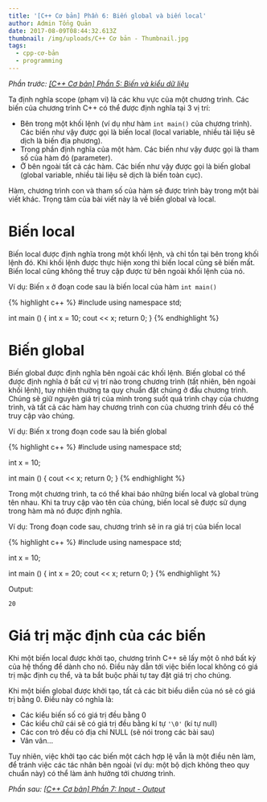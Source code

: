```yaml
---
title: '[C++ Cơ bản] Phần 6: Biến global và biến local'
author: Admin Tổng Quản
date: 2017-08-09T08:44:32.613Z
thumbnail: /img/uploads/C++ Cơ bản - Thumbnail.jpg
tags:
  - cpp-cơ-bản
  - programming
---
```

*Phần trước: [\[C++ Cơ bản\] Phần 5: Biến và kiểu dữ liệu](http://cowboycoder.tech/article/c-co-ban-phan-5-bien-va-kieu-du-lieu)*

Ta định nghĩa scope (phạm vi) là các khu vực của một chương trình. Các biến của chương trình C++ có thể được định nghĩa tại 3 vị trí: 

* Bên trong một khối lệnh (ví dụ như hàm ```int main()``` của chương trình). Các biến như vậy được gọi là biến local (local variable, nhiều tài liệu sẽ dịch là biến địa phương).
* Trong phần định nghĩa của một hàm. Các biến như vậy được gọi là tham số của hàm đó (parameter).
* Ở bên ngoài tất cả các hàm. Các biến như vậy được gọi là biến global (global variable, nhiều tài liệu sẽ dịch là biến toàn cục).

Hàm, chương trình con và tham số của hàm sẽ được trình bày trong một bài viết khác. Trọng tâm của bài viết này là về biến global và local.

# Biến local

Biến local được định nghĩa trong một khối lệnh, và chỉ tồn tại bên trong khối lệnh đó. Khi khối lệnh được thực hiện xong thì biến local cũng sẽ biến mất. Biến local cũng không thể truy cập được từ bên ngoài khối lệnh của nó.

Ví dụ: Biến ```x``` ở đoạn code sau là biến local của hàm ```int main()```

{% highlight c++ %}
#include <iostream>
using namespace std;
 
int main () {
   int x = 10;
   cout << x;
   return 0;
}
{% endhighlight %}

# Biến global

Biến global được định nghĩa bên ngoài các khối lệnh. Biến global có thể được định nghĩa ở bất cứ vị trí nào trong chương trình (tất nhiên, bên ngoài khối lệnh), tuy nhiên thường ta quy chuẩn đặt chúng ở đầu chương trình. Chúng sẽ giữ nguyên giá trị của mình trong suốt quá trình chạy của chương trình, và tất cả các hàm hay chương trình con của chương trình đều có thể truy cập vào chúng.

Ví dụ: Biến x trong đoạn code sau là biến global

{% highlight c++ %}
#include <iostream>
using namespace std;

int x = 10;
 
int main () {
   cout << x;
   return 0;
}
{% endhighlight %}

Trong một chương trình, ta có thể khai báo những biến local và global trùng tên nhau. Khi ta truy cập vào tên của chúng, biến local sẽ được sử dụng trong hàm mà nó được định nghĩa.

Ví dụ: Trong đoạn code sau, chương trình sẽ in ra giá trị của biến local

{% highlight c++ %}
#include <iostream>
using namespace std;

int x = 10;
 
int main () {
   int x = 20;
   cout << x;
   return 0;
}
{% endhighlight %}

Output:
```
20
```

# Giá trị mặc định của các biến
Khi một biến local được khởi tạo, chương trình C++ sẽ lấy một ô nhớ bất kỳ của hệ thống để dành cho nó. Điều này dẫn tới việc biến local không có giá trị mặc định cụ thể, và ta bắt buộc phải tự tay đặt giá trị cho chúng.

Khi một biến global được khởi tạo, tất cả các bit biểu diễn của nó sẽ có giá trị bằng 0. Điều này có nghĩa là:

* Các kiểu biến số có giá trị đều bằng 0
* Các kiểu chữ cái sẽ có giá trị đều bằng kí tự ```'\0'``` (kí tự null)
* Các con trỏ đều có địa chỉ NULL (sẽ nói trong các bài sau)
* Vân vân…

Tuy nhiên, việc khởi tạo các biến một cách hợp lệ vẫn là một điều nên làm, để tránh việc các tác nhân bên ngoài (ví dụ: một bộ dịch không theo quy chuẩn này) có thể làm ảnh hưởng tới chương trình.

*Phần sau: [[C++ Cơ bản] Phần 7: Input - Output](http://cowboycoder.tech/article/c-co-ban-phan-6-input-output)*


